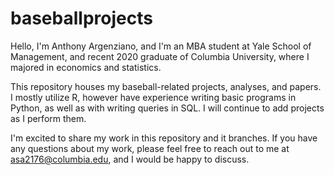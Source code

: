 # baseballprojects

Hello, I'm Anthony Argenziano, and I'm an MBA student at Yale School of Management, and recent 2020 graduate of Columbia University, where I majored in economics and statistics.

This repository houses my baseball-related projects, analyses, and papers. I mostly utilize R, however have experience writing basic programs in Python, as well as with writing queries in SQL. I will continue to add projects as I perform them.

I'm excited to share my work in this repository and it branches. If you have any questions about my work, please feel free to reach out to me at asa2176@columbia.edu, and I would be happy to discuss.
